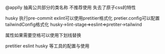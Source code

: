 @applly 抽离公共部分的类名称   不推荐使用  失去了原子css的特性


husky 执行pre-commit exlint可以使用pretitier格式化  pretier.config可以配置tailwindConfig格式化
husky->lint-stage=>eslint=>pretiter->tailwind

属性如果需要空格可以使用下划线替换

pretitier eslint  husky 等工具的配置与使用










